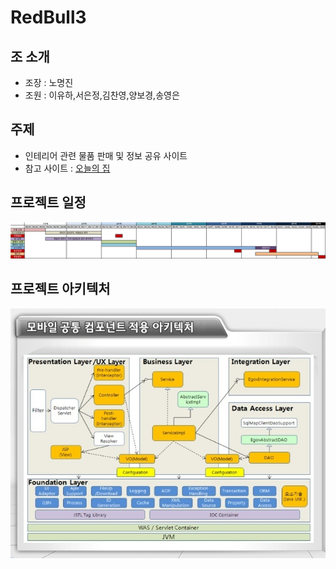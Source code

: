 # RedBull3
## 조 소개
* 조장 : 노명진
* 조원 : 이유하,서은정,김찬영,양보경,송영은

## 주제
* 인테리어 관련 물품 판매 및 정보 공유 사이트
* 참고 사이트 : [오늘의 집](https://ohou.se/?source=14&affect_type=UtmUrl&utm_source=google&utm_medium=cpc&utm_campaign=commerce&source=14&affect_type=UtmUrl&gclid=Cj0KCQjwwb3rBRDrARIsALR3XebiLjYx06J1s6WChHD9nGWGkFAgMxNgEgKLzTPYKQFph8-OZXwijnsaApfgEALw_wcB)


## 프로젝트 일정
![wbs_0829](https://github.com/HR-Kim/RedBull3/blob/master/doc/wbs_0829.png)

## 프로젝트 아키텍처
![모바일 공통컴포넌트 아키텍처](https://github.com/HR-Kim/RedBull3/blob/master/doc/모바일%20공통컴포넌트%20아키텍처.jpg)
